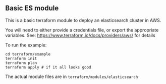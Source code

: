 
## Basic ES module

This is a basic terraform module to deploy an elasticsearch cluster in AWS.

You will need to either provide a credentials file, or export the appropriate variables.
See: https://www.terraform.io/docs/providers/aws/ for details

To run the example:
```
cd terraform/example
terraform init
terraform plan
terraform apply # if it all looks good
```

The actual module files are in `terraform/modules/elasticsearch` 
